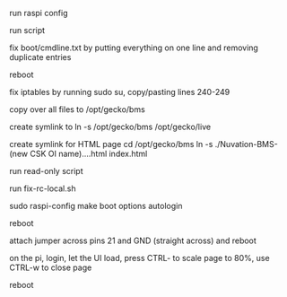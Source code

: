 run raspi config

run script

fix boot/cmdline.txt by putting everything on one line and removing duplicate entries

reboot

fix iptables by running sudo su, copy/pasting lines 240-249

copy over all files to /opt/gecko/bms

create symlink to 
  ln -s /opt/gecko/bms /opt/gecko/live

create symlink for HTML page
  cd /opt/gecko/bms
  ln -s ./Nuvation-BMS-(new CSK OI name)....html index.html

run read-only script

run fix-rc-local.sh

sudo raspi-config make boot options autologin

reboot

attach jumper across pins 21 and GND (straight across) and reboot

on the pi, login, let the UI load, press CTRL- to scale page to 80%, use CTRL-w to close page

reboot